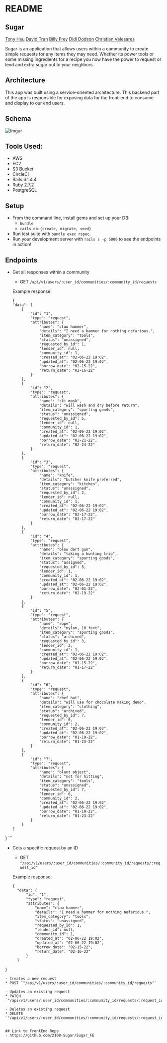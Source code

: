 # README

Sugar
-------------------------------------------
[Tony Hsu](https://github.com/tonydhsu)
[David Tran](https://github.com/isleofyou)
[Billy Frey](https://https://github.com/bfrey08)
[Didi Dodson](https://github.com/dididodson)
[Christian Valesares](https://github.com/cvalesares)

Sugar is an application that allows users within a community to create simple requests for any items they may need. Whether its power tools or some missing ingredients for a recipe you now have the power to request or lend and extra sugar out to your neighbors.  

## Architecture

This app was built using a service-oriented architecture. This backend part of the app is responsible for exposing data for the front-end to consume and display to our end users.

## Schema
![Imgur](https://imgur.com/a/UBgNZ3u)

## Tools Used:

- AWS
- EC2
- S3 Bucket
- CircleCI
- Rails 6.1.4.4
- Ruby 2.7.2
- PostgreSQL

## Setup

* From the command line, install gems and set up your DB:
    * `bundle`
    * `rails db:{create, migrate, seed}`
* Run test suite with `bundle exec rspec`.
* Run your development server with `rails s -p 5000` to see the endpoints in action!

## Endpoints
- Get all responses within a community
    *  GET `/api/v1/users/:user_id/communities/:community_id/requests`

    Example response:
    ```
    {
    "data": [
        {
            "id": "1",
            "type": "request",
            "attributes": {
                "name": "claw hammer",
                "details": "I need a hammer for nothing nefarious.",
                "item_category": "tools",
                "status": "unassigned",
                "requested_by_id": 1,
                "lender_id": null,
                "community_id": 1,
                "created_at": "02-06-22 19:02",
                "updated_at": "02-06-22 19:02",
                "borrow_date": "02-15-22",
                "return_date": "02-16-22"
            }
        },
        {
            "id": "2",
            "type": "request",
            "attributes": {
                "name": "ski mask",
                "details": "will wash and dry before return",
                "item_category": "sporting goods",
                "status": "unassigned",
                "requested_by_id": 5,
                "lender_id": null,
                "community_id": 1,
                "created_at": "02-06-22 19:02",
                "updated_at": "02-06-22 19:02",
                "borrow_date": "02-21-22",
                "return_date": "02-24-22"
            }
        },
        {
            "id": "3",
            "type": "request",
            "attributes": {
                "name": "knife",
                "details": "butcher knife preferred",
                "item_category": "kitchen",
                "status": "unassigned",
                "requested_by_id": 2,
                "lender_id": null,
                "community_id": 1,
                "created_at": "02-06-22 19:02",
                "updated_at": "02-06-22 19:02",
                "borrow_date": "02-17-22",
                "return_date": "02-17-22"
            }
        },
        {
            "id": "4",
            "type": "request",
            "attributes": {
                "name": "blow dart gun",
                "details": "taking a hunting trip",
                "item_category": "sporting goods",
                "status": "assigned",
                "requested_by_id": 5,
                "lender_id": 1,
                "community_id": 1,
                "created_at": "02-06-22 19:02",
                "updated_at": "02-06-22 19:02",
                "borrow_date": "02-01-22",
                "return_date": "02-19-22"
            }
        },
        {
            "id": "5",
            "type": "request",
            "attributes": {
                "name": "rope",
                "details": "nylon, 10 feet",
                "item_category": "sporting goods",
                "status": "archived",
                "requested_by_id": 3,
                "lender_id": 2,
                "community_id": 1,
                "created_at": "02-06-22 19:02",
                "updated_at": "02-06-22 19:02",
                "borrow_date": "01-15-22",
                "return_date": "01-17-22"
            }
        },
        {
            "id": "6",
            "type": "request",
            "attributes": {
                "name": "chef hat",
                "details": "will use for chocolate making demo",
                "item_category": "clothing",
                "status": "archived",
                "requested_by_id": 7,
                "lender_id": 6,
                "community_id": 2,
                "created_at": "02-06-22 19:02",
                "updated_at": "02-06-22 19:02",
                "borrow_date": "01-19-22",
                "return_date": "01-23-22"
            }
        },
        {
            "id": "7",
            "type": "request",
            "attributes": {
                "name": "blunt object",
                "details": "not for hitting",
                "item_category": "tools",
                "status": "unassigned",
                "requested_by_id": 7,
                "lender_id": 6,
                "community_id": 2,
                "created_at": "02-06-22 19:02",
                "updated_at": "02-06-22 19:02",
                "borrow_date": "01-19-22",
                "return_date": "01-23-22"
            }
        }
    ]
}
    ```
- Gets a specific request by an ID
  * GET `"/api/v1/users/:user_id/communities/:community_id/requests/:request_id"`

  Example response:
  ```
  {
    "data": {
        "id": "1",
        "type": "request",
        "attributes": {
            "name": "claw hammer",
            "details": "I need a hammer for nothing nefarious.",
            "item_category": "tools",
            "status": "unassigned",
            "requested_by_id": 1,
            "lender_id": null,
            "community_id": 1,
            "created_at": "02-06-22 19:02",
            "updated_at": "02-06-22 19:02",
            "borrow_date": "02-15-22",
            "return_date": "02-16-22"
        }
    }
}
  ```
- Creates a new request
  * POST `"/api/v1/users/:user_id/communities/:community_id/requests"`

- Updates an existing request
  * PATCH `"/api/v1/users/:user_id/communities/:community_id/requests/:request_id`

- Deletes an existing request
  * DELETE `"/api/v1/users/:user_id/communities/:community_id/requests/:request_id"`


## Link to FrontEnd Repo
- https://github.com/2108-Sugar/Sugar_FE
